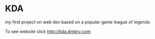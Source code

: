 # KDA
my first project on web dev based on a popular game league of legends

To see website click http://kda.dmbrv.com
